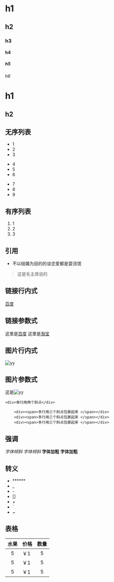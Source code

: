 # h1 
## h2
### h3
#### h4
##### h5
###### h6

h1
=========
h2
---------
## 无序列表
+ 1
+ 2
+ 3
- 4
- 5
- 6
* 7
* 8
* 9

## 有序列表
1. 1
2. 2
3. 3

## 引用
* 不以结婚为目的的谈恋爱都是耍流氓
> 这是毛主席说的

## 链接行内式

[百度](http://www.baidu.com)

## 链接参数式
[百度]: http://www.baidu.com "baidu"
[淘宝]: http://www.taobao.com 

这里是[百度] 这里是[淘宝]

## 图片行内式
![yy](https://timgsa.baidu.com/timg?image&quality=80&size=b9999_10000&sec=1539076719873&di=86ab04e5aa4f22d90f3f4064d4e43452&imgtype=0&src=http%3A%2F%2Fpic5.nipic.com%2F20100221%2F2839526_090902782678_2.jpg)
## 图片参数式
[yy]: https://timgsa.baidu.com/timg?image&quality=80&size=b9999_10000&sec=1539076719873&di=86ab04e5aa4f22d90f3f4064d4e43452&imgtype=0&src=http%3A%2F%2Fpic5.nipic.com%2F20100221%2F2839526_090902782678_2.jpg
这是![yy]

` <div>单行用两个斜点</div> `

```
	<div><span>多行用三个斜点包裹起来 </span></div>  
	<div><span>多行用三个斜点包裹起来 </span></div>
	<div><span>多行用三个斜点包裹起来 </span></div>
```
## 强调
*字体倾斜*
_字体倾斜_
**字体加粗**
__字体加粗__

## 转义
* \******
* \_
* \-
* \[]
* \+
* \`
* \~

## 表格
| 水果  | 价格  |数量  |
| :-----:| -----| :----:|
| 5 |￥1  | 5 |
| 5 |￥1  | 5 |
| 5 |￥1  | 5 |
